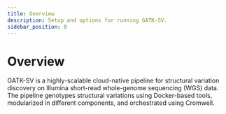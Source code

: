```yaml
---
title: Overview
description: Setup and options for running GATK-SV.
sidebar_position: 0
---
```


# Overview

GATK-SV is a highly-scalable cloud-native pipeline for structural variation discovery 
on Illumina short-read whole-genome sequencing (WGS) data.
The pipeline genotypes structural variations using Docker-based tools, modularized in 
different components, and orchestrated using Cromwell.
